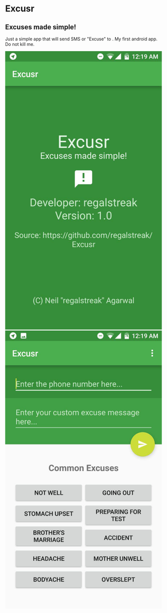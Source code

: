 # Excusr
## Excuses made simple!

Just a simple app that will send SMS or "Excuse" to <Insert Number Here>. My first android app. Do not kill me.

![About](https://github.com/regalstreak/Excusr/raw/master/screenshots/About.jpg "About")
![Home](https://github.com/regalstreak/Excusr/raw/master/screenshots/Home.jpg "Home")
